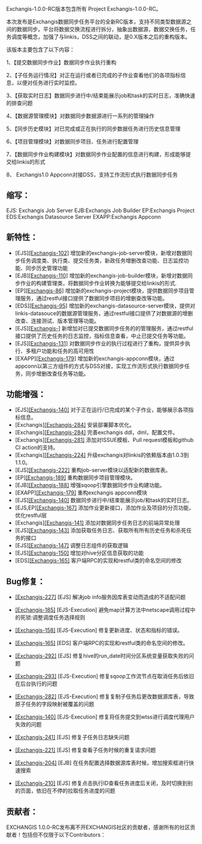 Exchangis-1.0.0-RC版本包含所有 Project Exchangis-1.0.0-RC。

本次发布是Exchangis数据同步任务平台的全新RC版本，支持不同类型数据源之间的数据同步。平台将数据交换流程进行拆分，抽象出数据源，数据交换任务，任务调度等概念，加强了与linkis，DSS之间的联动，是0.X版本之后的重构版本。

该版本主要包含了以下内容：

1、【提交数据同步作业】数据同步作业执行重构

2、【子任务运行情况】对正在运行或者已完成的子作业查看他们的各项指标信息，以便对任务进行实时监控。

3、【获取实时日志】数据同步进行中/结束能展示job和task的实时日志，准确快速的排查问题

4、【数据源管理模块】对数据同步数据源进行一系列的管理操作

5、【同步历史模块】对已完成或正在执行的同步数据任务进行历史信息管理

6、【项目管理模块】对数据同步项目、任务进行配置管理

7、【数据同步作业构建模块】对数据同步作业配置的信息进行构建，形成能够提交给linkis的形式

8、 Exchangis1.0 Appconn对接DSS，支持工作流形式执行数据同步任务

## 缩写：

EJS: Exchangis Job Server
EJB:Exchangis Job Builder
EP:Exchangis Project
EDS:Exchangis Datasource Server
EXAPP:Exchangis Appconn

##  新特性：

- [EJS][[Exchangis-102]](https://github.com/WeBankFinTech/Exchangis/pull/102) 增加新的exchangis-job-server模块，新增对数据同步任务调度类、执行类、提交任务类，新政任务增删改查功能、日志监控功能、同步历史管理功能  
- [EJB][[Exchangis-110]](https://github.com/WeBankFinTech/Exchangis/pull/110) 增加新的exchangis-job-builder模块，新增对数据同步作业的构建管理类，将数据同步作业转换为能够提交给linkis的形式. 
- [EP][[Exchangis-86]](https://github.com/WeBankFinTech/Exchangis/issues/86) 增加新的exchangis-project模块，提供数据同步项目管理服务，通过restful接口提供了数据同步项目的增删查改等功能。
- [EDS][[Exchangis-95]](https://github.com/WeBankFinTech/Exchangis/pull/95) 增加新的exchangis-datasource-server模块，提供对linkis-datasouce的数据源管理服务，通过restful接口提供了对数据源的增删改查、连接测试、版本管理等功能。
- [EJS][[Exchangis-]](https://github.com/WeBankFinTech/Exchangis/pull/160) 新增加对已提交数据同步任务的的管理服务，通过restful接口提供了历史任务的日志监控，指标信息查看，中止已提交任务等功能。 
- [EJS][[Exchangis-131]](https://github.com/WeBankFinTech/Exchangis/pull/131) 对数据同步作业的执行过程进行了重构，提供异步执行、多租户功能和任务的高可用性
- [EXAPP][[Exchangis-179]](https://github.com/WeBankFinTech/Exchangis/pull/179) 增加新的exchangis-appconn模块，通过appconn以第三方组件的方式与DSS对接，实现工作流形式执行数据同步任务，同步增删改查任务等功能。

## 功能增强：

- [EJS][[Exchangis-140]](https://github.com/WeBankFinTech/Exchangis/pull/140) 对于正在运行/已完成的某个子作业，能够展示各项指标信息。
- [Exchangis][[Exchangis-284]](https://github.com/WeBankFinTech/Exchangis/pull/284) 安装部署脚本优化。
- [Exchangis][[Exchangis-284]](https://github.com/WeBankFinTech/Exchangis/pull/284) 完善exchangis ddl，dml，配置文件。
- [Exchangis][[Exchangis-281]](https://github.com/WeBankFinTech/Exchangis/pull/281) 添加对ISSUE模板、Pull request模板和github CI action的支持。
- [Exchangis][[Exchangis-224]](https://github.com/WeBankFinTech/Exchangis/pull/224) 升级exchangis对linkis的依赖版本由1.0.3到1.1.0。
- [EJS][[Exchangis-222]](https://github.com/WeBankFinTech/Exchangis/pull/222) 重构job-server模块以适配新的数据库表。
- [EP][[Exchangis-189]](https://github.com/WeBankFinTech/Exchangis/pull/189) 重构数据同步项目管理模块。
- [EJB][[Exchangis-188]](https://github.com/WeBankFinTech/Exchangis/pull/188) 增强sqoop引擎数据同步作业构建功能。
- [EXAPP][[Exchangis-179]](https://github.com/WeBankFinTech/Exchangis/pull/179) 重构exchangis appconn模块
- [EJS][[Exchangis-140]](https://github.com/WeBankFinTech/Exchangis/pull/140) 数据同步进行中/结束能展示job/和task的实时日志。
- [EJS,EP][[Exchangis-167]](https://github.com/WeBankFinTech/Exchangis/pull/167) 添加作业更新接口，添加作业及项目的分页功能，优化restful层 
- [Exchangis][[Exchangis-141]](https://github.com/WeBankFinTech/Exchangis/pull/141) 添加对数据同步任务日志的前端异常处理 
- [EJS][[Exchangis-143]](https://github.com/WeBankFinTech/Exchangis/pull/143) 添加获取任务日志、获取所有所有历史任务和杀死任务的接口 
- [EJS][[Exchangis-147]](https://github.com/WeBankFinTech/Exchangis/pull/147) 调整日志组件的获取逻辑 
- [EJS][[Exchangis-150]](https://github.com/WeBankFinTech/Exchangis/pull/150) 增加对hive分区信息获取的功能 
- [EDS][[Exchangis-165]](https://github.com/WeBankFinTech/Exchangis/pull/165) 客户端RPC的实现和restful类的命名空间的修改 

## Bug修复：

- [[Exchangis-227]](https://github.com/WeBankFinTech/Exchangis/pull/227) [EJS] 解决job info服务因库表变动而造成的不适配问题 

- [[Exchangis-185]](https://github.com/WeBankFinTech/Exchangis/pull/185) [EJS-Execution] 避免map计算方法中netscape调用过程中的死锁:调整调度任务选择规则 

- [[Exchangis-158]](https://github.com/WeBankFinTech/Exchangis/pull/158) [EJS-Execution] 修复更新进度、状态和指标的错误。

- [[Exchangis-165]](https://github.com/WeBankFinTech/Exchangis/pull/165) [EDS] 客户端RPC的实现和restful类的命名空间的修改。

- [[Exchangis-292]](https://github.com/WeBankFinTech/Exchangis/issues/292) [EJS] 修复hive的run_date时间分区系统变量获取失败的问题

- [[Exchangis-293]](https://github.com/WeBankFinTech/Exchangis/issues/293) [EJS-Execution] 修复sqoop工作流节点在取消任务后依旧在后台执行的问题 

- [[Exchangis-282]](https://github.com/WeBankFinTech/Exchangis/pull/282) [EJS-Execution] 修复复制子任务后更改数据源库表，导致原子任务的字段映射被覆盖的问题 

- [[Exchangis-140]](https://github.com/WeBankFinTech/Exchangis/issues/294) [EJS-Execution] 修复将任务提交到wtss进行调度代理用户失效的问题 

- [[Exchangis-241]](https://github.com/WeBankFinTech/Exchangis/issues/241) [EJS] 修复子任务日志缺失问题

- [[Exchangis-221]](https://github.com/WeBankFinTech/Exchangis/issues/221) [EJS] 修复查看子任务时候的重复请求问题 

- [[Exchangis-204]](https://github.com/WeBankFinTech/Exchangis/issues/204) [EJB] 在任务配置选择数据源库表时候，增加搜索框进行快速搜索 

- [[Exchangis-210]](https://github.com/WeBankFinTech/Exchangis/issues/210) [EJS] 修复点击执行ID查看任务进度后关闭，及时切换到别的页面，依旧在不停的拉取任务进度的问题 



  

## 贡献者：

EXCHANGIS 1.0.0-RC发布离不开EXCHANGIS社区的贡献者，感谢所有的社区贡献者！包括但不仅限于以下Contributors：
